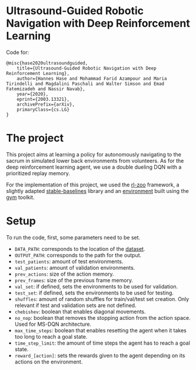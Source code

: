 # Ultrasound-Guided Robotic Navigation with Deep Reinforcement Learning


Code for: 
```
@misc{hase2020ultrasoundguided,
    title={Ultrasound-Guided Robotic Navigation with Deep Reinforcement Learning},
    author={Hannes Hase and Mohammad Farid Azampour and Maria Tirindelli and Magdalini Paschali and Walter Simson and Emad Fatemizadeh and Nassir Navab},
    year={2020},
    eprint={2003.13321},
    archivePrefix={arXiv},
    primaryClass={cs.LG}
}
```
# The project
This project aims at learning a policy for autonomously navigating to the sacrum in simulated lower back environments from volunteers. As for the deep reinforcement learning agent, we use a double dueling DQN with a prioritized replay memory. 

For the implementation of this project, we used the [rl-zoo](https://github.com/araffin/rl-baselines-zoo) framework, a slightly adapted [stable-baselines](https://github.com/hhase/stable-baselines) library and an [environment](https://github.com/hhase/gym_sacrum_env) built using the [gym](https://gym.openai.com/) toolkit. 

# Setup
To run the code, first, some parameters need to be set.

 - `DATA_PATH`: corresponds to the location of the [dataset](https://github.com/hhase/sacrum_data-set).
 - `OUTPUT_PATH`: corresponds to the path for the output.
 - `test_patients`: amount of test environments.
 - `val_patients`: amount of validation environments.
 - `prev_actions`: size of the action memory.
 - `prev_frames`: size of the previous frame memory.
 - `val_set`: if defined, sets the environments to be used for validation.
 - `test_set`: if defined, sets the environments to be used for testing.
 - `shuffles`: amount of random shuffles for train/val/test set creation. Only relevant if test and validation sets are not defined.
 - `chebishev`: boolean that enables diagonal movements.
 - `no_nop`: boolean that removes the stopping action from the action space. Used for MS-DQN architecture.
 - `max_time_steps`: boolean that enables resetting the agent when it takes too long to reach a goal state.
 - `time_step_limit`: the amount of time steps the agent has to reach a goal state.
 - `reward_[action]`: sets the rewards given to the agent depending on its actions on the environment.
